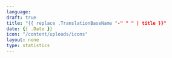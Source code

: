 ```yaml
---
language:
draft: true
title: "{{ replace .TranslationBaseName "-" " " | title }}"
date: {{ .Date }}
icon: "/content/uploads/icons"
layout: none
type: statistics
---
```

